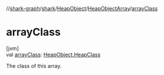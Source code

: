 //[shark-graph](../../../../index.md)/[shark](../../index.md)/[HeapObject](../index.md)/[HeapObjectArray](index.md)/[arrayClass](array-class.md)

# arrayClass

[jvm]\
val [arrayClass](array-class.md): [HeapObject.HeapClass](../-heap-class/index.md)

The class of this array.
